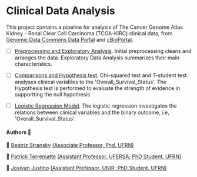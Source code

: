 # Clinical Data Analysis

This project contains a pipeline for analysis of The Cancer Genome Atlas Kidney - Renal Clear Cell Carcinoma (TCGA-KIRC) clinical data, from [Genomic Data Commons Data Portal](https://portal.gdc.cancer.gov/exploration?filters=%7B%22op%22%3A%22and%22%2C%22content%22%3A%5B%7B%22op%22%3A%22in%22%2C%22content%22%3A%7B%22field%22%3A%22cases.project.project_id%22%2C%22value%22%3A%5B%22TCGA-KIRC%22%5D%7D%7D%5D%7D) and [cBioPortal](https://www.cbioportal.org/study/summary?id=kirp_tcga).

- [ ] [Preprocessing and Exploratory Analysis](analysis/1.preprocessing.md). Initial preprocessing cleans and arranges the data. Exploratory Data Analysis summarizes their main characteristics.
- [ ] [Comparisons and Hypothesis test](analysis/2.correlation.md). Chi-squared test and T-student test analyses clinical variables to the 'Overall_Survival_Status'. The Hypothesis test is performed to evaluate the strength of evidence in supportting the null hypothesis.
- [ ] [Logistic Regression Model](analysis/3.logistic_regression.md). The logistic regression investigates the relations between clinical variables and the binary outcome, i.e, 'Overall_Survival_Status'.


#### Authors :busts_in_silhouette:

 :bust_in_silhouette: [Beatriz Stransky](https://github.com/bia-stransky) [(Associate Professor, Phd, UFRN)](http://lattes.cnpq.br/3142264445097872)
 
 :bust_in_silhouette: [Patrick Terrematte](https://github.com/terrematte) [(Assistant Professor, UFERSA; PhD Student, UFRN)](http://lattes.cnpq.br/4283045850342312)
 
 :bust_in_silhouette: [Josivan Justino](https://github.com/Josivan-br) [(Assistant Professor, UNIR; PhD Student, UFRN)](http://lattes.cnpq.br/6470296449367089)







